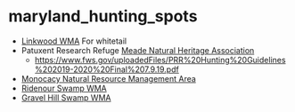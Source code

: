 # maryland_hunting_spots
- [Linkwood WMA](https://dnr.maryland.gov/wildlife/Pages/publiclands/eastern/linkwood.aspx) For whitetail
- Patuxent Research Refuge [Meade Natural Heritage Association](http://www.mnha.net/)
    * https://www.fws.gov/uploadedFiles/PRR%20Hunting%20Guidelines%202019-2020%20Final%207.9.19.pdf
- [Monocacy Natural Resource Management Area](https://dnr.maryland.gov/publiclands/Pages/western/monocacy.aspx)
- [Ridenour Swamp WMA](https://dnr.maryland.gov/wildlife/Pages/publiclands/western/ridenourswamp.aspx)
- [Gravel Hill Swamp WMA](https://dnr.maryland.gov/wildlife/Pages/publiclands/western/gravelhillswamp.aspx)

